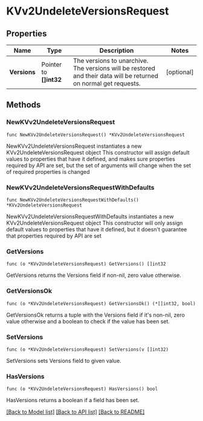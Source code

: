 # KVv2UndeleteVersionsRequest


## Properties

Name | Type | Description | Notes
------------ | ------------- | ------------- | -------------
**Versions** | Pointer to **[]int32** | The versions to unarchive. The versions will be restored and their data will be returned on normal get requests. | [optional] 



## Methods


### NewKVv2UndeleteVersionsRequest

`func NewKVv2UndeleteVersionsRequest() *KVv2UndeleteVersionsRequest`

NewKVv2UndeleteVersionsRequest instantiates a new KVv2UndeleteVersionsRequest object
This constructor will assign default values to properties that have it defined,
and makes sure properties required by API are set, but the set of arguments
will change when the set of required properties is changed

### NewKVv2UndeleteVersionsRequestWithDefaults

`func NewKVv2UndeleteVersionsRequestWithDefaults() *KVv2UndeleteVersionsRequest`

NewKVv2UndeleteVersionsRequestWithDefaults instantiates a new KVv2UndeleteVersionsRequest object
This constructor will only assign default values to properties that have it defined,
but it doesn't guarantee that properties required by API are set


### GetVersions

`func (o *KVv2UndeleteVersionsRequest) GetVersions() []int32`

GetVersions returns the Versions field if non-nil, zero value otherwise.

### GetVersionsOk

`func (o *KVv2UndeleteVersionsRequest) GetVersionsOk() (*[]int32, bool)`

GetVersionsOk returns a tuple with the Versions field if it's non-nil, zero value otherwise
and a boolean to check if the value has been set.

### SetVersions

`func (o *KVv2UndeleteVersionsRequest) SetVersions(v []int32)`

SetVersions sets Versions field to given value.


### HasVersions

`func (o *KVv2UndeleteVersionsRequest) HasVersions() bool`

HasVersions returns a boolean if a field has been set.









[[Back to Model list]](../README.md#documentation-for-models) [[Back to API list]](../README.md#documentation-for-api-endpoints) [[Back to README]](../README.md)


